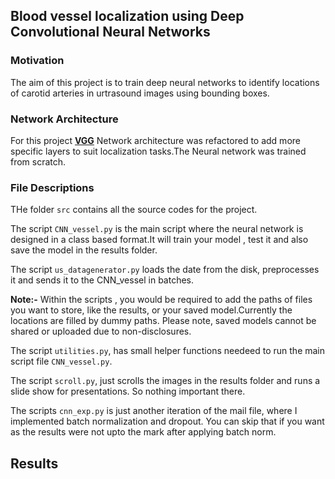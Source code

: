 
## Blood vessel localization using Deep Convolutional Neural Networks

### Motivation
The aim of this project is to train deep neural networks to identify locations of carotid arteries in urtrasound images using bounding boxes. 

### Network Architecture
For this project [**VGG**](https://arxiv.org/pdf/1409.1556.pdf) Network architecture was refactored to add more specific layers to suit localization tasks.The Neural network was trained from scratch.

### File Descriptions
THe folder `src` contains all the source codes for the project.
 
The script `CNN_vessel.py` is the main script where the neural network is designed in a class based format.It will train your model , test it and also save the model in the results folder. 

The script `us_datagenerator.py` loads the date from the disk, preprocesses it and sends it to the CNN_vessel in batches. 

**Note:-** Within the scripts , you would be required to add the paths of files you want to store, like the results, or your saved model.Currently the locations are filled by dummy paths. 
Please note, saved models cannot be shared or uploaded due to non-disclosures.  

The script `utilities.py`, has small helper functions needeed to run the main script file `CNN_vessel.py`.

The script `scroll.py`, just scrolls the images in the results folder and runs a slide show for presentations. So nothing important there. 

The scripts `cnn_exp.py` is just another iteration of the mail file, where I implemented batch normalization and dropout. You can skip that if you want as the results were not upto the mark after applying batch norm.


## Results
 








   
